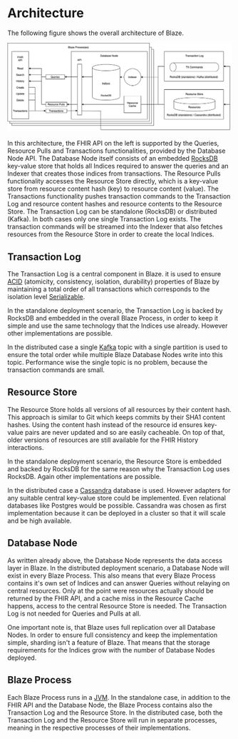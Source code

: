 # Architecture

The following figure shows the overall architecture of Blaze.

![](architecture/architecture.png)

In this architecture, the FHIR API on the left is supported by the Queries, Resource Pulls and Transactions functionalities, provided by the Database Node API. The Database Node itself consists of an embedded [RocksDB][1] key-value store that holds all Indices required to answer the queries and an Indexer that creates those indices from transactions. The Resource Pulls functionality accesses the Resource Store directly, which is a key-value store from resource content hash (key) to resource content (value). The Transactions functionality pushes transaction commands to the Transaction Log and resource content hashes and resource contents to the Resource Store. The Transaction Log can be standalone (RocksDB) or distributed (Kafka). In both cases only one single Transaction Log exists. The transaction commands will be streamed into the Indexer that also fetches resources from the Resource Store in order to create the local Indices.

## Transaction Log

The Transaction Log is a central component in Blaze. it is used to ensure [ACID][2] (atomicity, consistency, isolation, durability) properties of Blaze by maintaining a total order of all transactions which corresponds to the isolation level [Serializable][3].

In the standalone deployment scenario, the Transaction Log is backed by RocksDB and embedded in the overall Blaze Process, in order to keep it simple and use the same technology that the Indices use already. However other implementations are possible.

In the distributed case a single [Kafka][4] topic with a single partition is used to ensure the total order while multiple Blaze Database Nodes write into this topic. Performance wise the single topic is no problem, because the transaction commands are small.

## Resource Store

The Resource Store holds all versions of all resources by their content hash. This approach is similar to Git which keeps commits by their SHA1 content hashes. Using the content hash instead of the resource id ensures key-value pairs are never updated and so are easily cacheable. On top of that, older versions of resources are still available for the FHIR History interactions. 

In the standalone deployment scenario, the Resource Store is embedded and backed by RocksDB for the same reason why the Transaction Log uses RocksDB. Again other implementations are possible.

In the distributed case a [Cassandra][5] database is used. However adapters for any suitable central key-value store could be implemented. Even relational databases like Postgres would be possible. Cassandra was chosen as first implementation because it can be deployed in a cluster so that it will scale and be high available.

## Database Node

As written already above, the Database Node represents the data access layer in Blaze. In the distributed deployment scenario, a Database Node will exist in every Blaze Process. This also means that every Blaze Process contains it's own set of Indices and can answer Queries without relaying on central resources. Only at the point were resources actually should be returned by the FHIR API, and a cache miss in the Resource Cache happens, access to the central Resource Store is needed. The Transaction Log is not needed for Queries and Pulls at all.

One important note is, that Blaze uses full replication over all Database Nodes. In order to ensure full consistency and keep the implementation simple, sharding isn't a feature of Blaze. That means that the storage requirements for the Indices grow with the number of Database Nodes deployed.

## Blaze Process

Each Blaze Process runs in a [JVM][6]. In the standalone case, in addition to the FHIR API and the Database Node, the Blaze Process contains also the Transaction Log and the Resource Store. In the distributed case, both the Transaction Log and the Resource Store will run in separate processes, meaning in the respective processes of their implementations.


[1]: <https://rocksdb.org>
[2]: <https://en.wikipedia.org/wiki/ACID>
[3]: <https://en.wikipedia.org/wiki/Isolation_(database_systems)#Serializable>
[4]: <https://kafka.apache.org>
[5]: <https://cassandra.apache.org>
[6]: <https://en.wikipedia.org/wiki/Java_virtual_machine>
